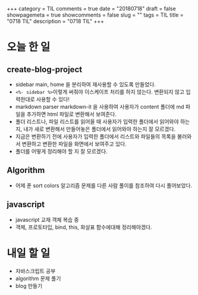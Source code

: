 +++
category = TIL
comments = true
date = "20180718"
draft = false 
showpagemeta = true
showcomments = false
slug = ""
tags = TIL
title = "0718 TIL"
description = "0718 TIL"
+++

# 오늘 한 일

## create-blog-project

- sidebar main, home 을 분리하여 재사용할 수 있도록 만들었다.
- `<%- sidebar %>`이렇게 써줘야 이스케이프 처리를 하지 않는다. 변환되지 않고 입력한대로 사용할 수 있다!
- markdown parser markdown-it 을 사용하여 사용자가 content 폴더에 md 파일을 추가하면 html 파일로 변환해서 보여준다.
- 폴더 리스트나, 파일 리스트를 읽어올 때 사용자가 입력한 폴더에서 읽어와야 하는지, 내가 새로 변환해서 만들어놓은 폴더에서 읽어와야 하는지 잘 모르겠다.
- 지금은 변환하기 전에 사용자가 입력한 폴더에서 리스트와 파일들의 목록을 불러와서 변환하고 변환한 파일을 화면에서 보여주고 있다.
- 폴더를 어떻게 정리해야 할 지 잘 모르겠다.

## Algorithm

- 어제 푼 sort colors 알고리즘 문제를 다른 사람 풀이를 참조하여 다시 풀어보았다.

## javascript

- javascript 교재 객체 복습 중
- 객체, 프로토타입, bind, this, 화살표 함수에대해 정리해야겠다.

# 내일 할 일

- 자바스크립트 공부
- algorithm 문제 풀기
- blog 만들기
